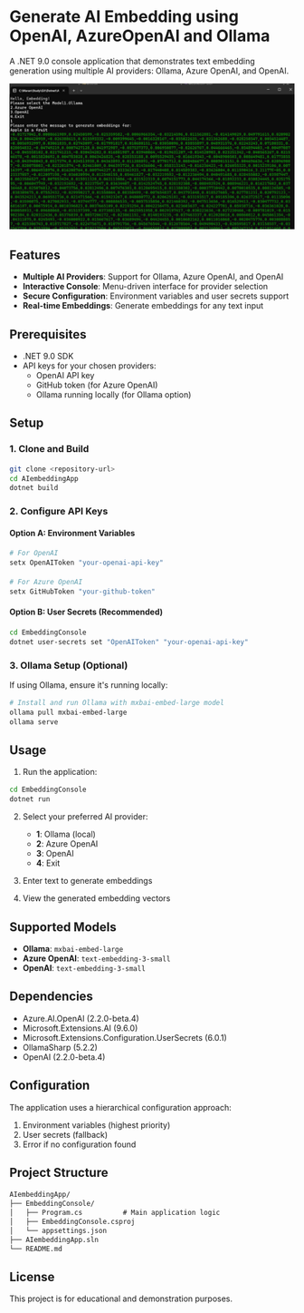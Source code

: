 # Generate AI Embedding using OpenAI, AzureOpenAI and Ollama

A .NET 9.0 console application that demonstrates text embedding generation using multiple AI providers: Ollama, Azure OpenAI, and OpenAI.

![alt text](image.png)

## Features

- **Multiple AI Providers**: Support for Ollama, Azure OpenAI, and OpenAI
- **Interactive Console**: Menu-driven interface for provider selection
- **Secure Configuration**: Environment variables and user secrets support
- **Real-time Embeddings**: Generate embeddings for any text input

## Prerequisites

- .NET 9.0 SDK
- API keys for your chosen providers:
  - OpenAI API key
  - GitHub token (for Azure OpenAI)
  - Ollama running locally (for Ollama option)

## Setup

### 1. Clone and Build
```bash
git clone <repository-url>
cd AIembeddingApp
dotnet build
```

### 2. Configure API Keys

#### Option A: Environment Variables
```bash
# For OpenAI
setx OpenAIToken "your-openai-api-key"

# For Azure OpenAI
setx GitHubToken "your-github-token"
```

#### Option B: User Secrets (Recommended)
```bash
cd EmbeddingConsole
dotnet user-secrets set "OpenAIToken" "your-openai-api-key"
```

### 3. Ollama Setup (Optional)
If using Ollama, ensure it's running locally:
```bash
# Install and run Ollama with mxbai-embed-large model
ollama pull mxbai-embed-large
ollama serve
```

## Usage

1. Run the application:
```bash
cd EmbeddingConsole
dotnet run
```

2. Select your preferred AI provider:
   - **1**: Ollama (local)
   - **2**: Azure OpenAI
   - **3**: OpenAI
   - **4**: Exit

3. Enter text to generate embeddings

4. View the generated embedding vectors

## Supported Models

- **Ollama**: `mxbai-embed-large`
- **Azure OpenAI**: `text-embedding-3-small`
- **OpenAI**: `text-embedding-3-small`

## Dependencies

- Azure.AI.OpenAI (2.2.0-beta.4)
- Microsoft.Extensions.AI (9.6.0)
- Microsoft.Extensions.Configuration.UserSecrets (6.0.1)
- OllamaSharp (5.2.2)
- OpenAI (2.2.0-beta.4)

## Configuration

The application uses a hierarchical configuration approach:
1. Environment variables (highest priority)
2. User secrets (fallback)
3. Error if no configuration found

## Project Structure

```
AIembeddingApp/
├── EmbeddingConsole/
│   ├── Program.cs          # Main application logic
│   ├── EmbeddingConsole.csproj
│   └── appsettings.json
├── AIembeddingApp.sln
└── README.md
```

## License

This project is for educational and demonstration purposes.